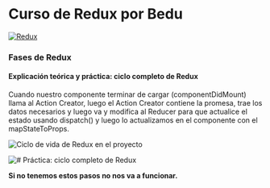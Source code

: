 # Curso de Redux por Bedu

[![Redux](https://i.ibb.co/WH2dzkQ/redux-simple.gif "Redux")](https://i.ibb.co/WH2dzkQ/redux-simple.gif "Redux")

### Fases de Redux

#### Explicación teórica y práctica: ciclo completo de Redux

Cuando nuestro componente terminar de cargar (componentDidMount) llama al Action Creator, luego el Action Creator contiene la promesa, trae los datos necesarios y luego va y modifica al Reducer para que actualice el estado usando dispatch() y luego lo actualizamos en el componente con el mapStateToProps.

![Ciclo de vida de Redux en el proyecto](https://i.imgur.com/Uagn0bE.png)

![# Práctica: ciclo completo de Redux](https://static.platzi.com/media/user_upload/redux-39282628-78b5-4aa6-a9dd-0c9bea87d100.jpg)

**Si no tenemos estos pasos no nos va a funcionar.**